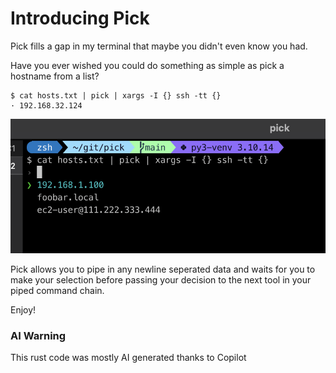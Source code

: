 # Introducing Pick

Pick fills a gap in my terminal that maybe you didn't even know you had.

Have you ever wished you could do something as simple as pick a hostname from a list?
```
$ cat hosts.txt | pick | xargs -I {} ssh -tt {}
· 192.168.32.124
```
![Pick](images/pick1.png?raw=true "Pick")

Pick allows you to pipe in any newline seperated data and waits for you to make your selection before passing your decision to the next tool in your piped command chain.

Enjoy!

### AI Warning
This rust code was mostly AI generated thanks to Copilot